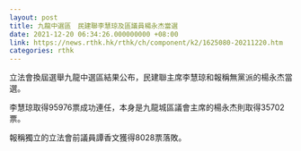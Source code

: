 ```yaml
---
layout: post
title: 九龍中選區　民建聯李慧琼及區議員楊永杰當選
date: 2021-12-20 06:34:26.000000000 +08:00
link: https://news.rthk.hk/rthk/ch/component/k2/1625080-20211220.htm
categories: rthk
---
```


立法會換屆選舉九龍中選區結果公布，民建聯主席李慧琼和報稱無黨派的楊永杰當選。

李慧琼取得95976票成功連任，本身是九龍城區議會主席的楊永杰則取得35702票。

報稱獨立的立法會前議員譚香文獲得8028票落敗。
